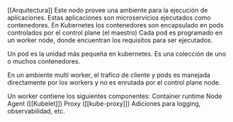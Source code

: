 [[Arquitectura]]
Este nodo provee una ambiente para la ejecución de aplicaciones.
Estas aplicaciones son microservicios ejecutados como contenedores.
En Kubernetes los contenedores son encapsulado en pods controlados por el control plane (el maestro) 
Cada pod es programado en un worker node, donde encuentran los requisitos para ser ejecutados.

Un pod es la unidad más pequeña en kubernetes. Es una colección de uno o muchos contenedores.

En un ambiente multi worker, el trafico de cliente y pods es manejada directamente por los workers y no es enrutada por el control plane node.

Un worker contiene los siguientes componentes:
	Container runtime
	Node Agent ([[Kubelet]])
	Proxy ([[kube-proxy]])
	Adiciones para logging, observabilidad, etc.